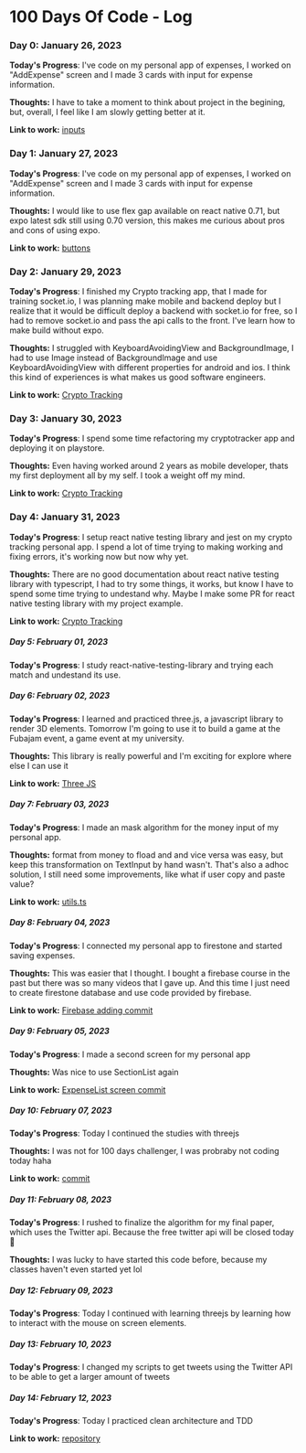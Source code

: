 # 100 Days Of Code - Log

### Day 0: January 26, 2023

**Today's Progress**: I've code on my personal app of expenses, I worked on "AddExpense" screen and I made 3 cards with input for expense information.

**Thoughts:** I have to take a moment to think about project in the begining, but, overall, I feel like I am slowly getting better at it.

**Link to work:** [inputs](https://github.com/drickchote/gastos/tree/main/src/components/inputs)

### Day 1: January 27, 2023

**Today's Progress**: I've code on my personal app of expenses, I worked on "AddExpense" screen and I made 3 cards with input for expense information.

**Thoughts:** I would like to use flex gap available on react native 0.71, but expo latest sdk still using 0.70 version, this makes me curious about pros and cons of using expo.

**Link to work:** [buttons](https://github.com/drickchote/gastos/tree/main/src/components/buttons)

### Day 2: January 29, 2023

**Today's Progress**: I finished my Crypto tracking app, that I made for training socket.io, I was planning make mobile and backend deploy but I realize that it would be difficult deploy a backend with socket.io for free, so I had to remove socket.io and pass the api calls to the front. I've learn how to make build without expo.

**Thoughts:** I struggled with KeyboardAvoidingView and BackgroundImage, I had to use Image instead of BackgroundImage and use KeyboardAvoidingView with different properties for android and ios. I think this kind of experiences is what makes us good software engineers.

**Link to work:** [Crypto Tracking](https://github.com/drickchote/Crypto-tracking)

### Day 3: January 30, 2023

**Today's Progress**: I spend some time refactoring my cryptotracker app and deploying it on playstore.

**Thoughts:** Even having worked around 2 years as mobile developer, thats my first deployment all by my self. I took a weight off my mind.

**Link to work:** [Crypto Tracking](https://github.com/drickchote/Crypto-tracking)

### Day 4: January 31, 2023

**Today's Progress**: I setup react native testing library and jest on my crypto tracking personal app. I spend a lot of time trying to making working and fixing errors, it's working now but now why yet.

**Thoughts:** There are no good documentation about react native testing library with typescript, I had to try some things, it works, but know I have to spend some time trying to undestand why. Maybe I make some PR for react native testing library with my project example.

**Link to work:** [Crypto Tracking](https://github.com/drickchote/Crypto-tracking/tree/testing-library-setup)

##### Day 5: February 01, 2023

**Today's Progress**: I study react-native-testing-library and trying each match and undestand its use.

##### Day 6: February 02, 2023

**Today's Progress**: I learned and practiced three.js, a javascript library to render 3D elements. Tomorrow I'm going to use it to build a game at the Fubajam event, a game event at my university.

**Thoughts:** This library is really powerful and I'm exciting for explore where else I can use it

**Link to work:** [Three JS](https://github.com/drickchote/Three.js-example)

##### Day 7: February 03, 2023

**Today's Progress**: I made an mask algorithm for the money input of my personal app.

**Thoughts:** format from money to fload and and vice versa was easy, but keep this transformation on TextInput by hand wasn't. That's also a adhoc solution, I still need some improvements, like what if user copy and paste value?

**Link to work:** [utils.ts](https://github.com/drickchote/gastos/blob/main/src/utils.ts)

##### Day 8: February 04, 2023

**Today's Progress**: I connected my personal app to firestone and started saving expenses.

**Thoughts:** This was easier that I thought. I bought a firebase course in the past but there was so many videos that I gave up. And this time I just need to create firestone database and use code provided by firebase.

**Link to work:** [Firebase adding commit](https://github.com/drickchote/gastos/commit/d3cc7ebe4c7edd5c9bb1a2e3781ad94d9257adb3)

##### Day 9: February 05, 2023

**Today's Progress**: I made a second screen for my personal app

**Thoughts:** Was nice to use SectionList again

**Link to work:** [ExpenseList screen commit](https://github.com/drickchote/Expenses/commit/c16b8f5f436f6d6085070db3e82f08174b961c5a)

##### Day 10: February 07, 2023

**Today's Progress**: Today I continued the studies with threejs

**Thoughts:** I was not for 100 days challenger, I was probraby not coding today haha

**Link to work:** [commit](https://github.com/drickchote/Three.js-example/commit/daf6e88a13ec32ca26f4e336b6c381b9d554d294)

##### Day 11: February 08, 2023

**Today's Progress**: I rushed to finalize the algorithm for my final paper, which uses the Twitter api. Because the free twitter api will be closed today 🙂

**Thoughts:** I was lucky to have started this code before, because my classes haven't even started yet lol

##### Day 12: February 09, 2023

**Today's Progress**: Today I continued with learning threejs by learning how to interact with the mouse on screen elements.

##### Day 13: February 10, 2023

**Today's Progress**: I changed my scripts to get tweets using the Twitter API to be able to get a larger amount of tweets

##### Day 14: February 12, 2023

**Today's Progress**: Today I practiced clean architecture and TDD

**Link to work:** [repository](https://github.com/drickchote/Clean-code-example)
